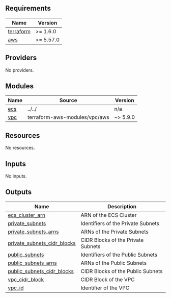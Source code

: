 
<!-- BEGIN_TF_DOCS -->
## Requirements

| Name | Version |
|------|---------|
| <a name="requirement_terraform"></a> [terraform](#requirement\_terraform) | >= 1.6.0 |
| <a name="requirement_aws"></a> [aws](#requirement\_aws) | >= 5.57.0 |

## Providers

No providers.

## Modules

| Name | Source | Version |
|------|--------|---------|
| <a name="module_ecs"></a> [ecs](#module\_ecs) | ../../ | n/a |
| <a name="module_vpc"></a> [vpc](#module\_vpc) | terraform-aws-modules/vpc/aws | ~> 5.9.0 |

## Resources

No resources.

## Inputs

No inputs.

## Outputs

| Name | Description |
|------|-------------|
| <a name="output_ecs_cluster_arn"></a> [ecs\_cluster\_arn](#output\_ecs\_cluster\_arn) | ARN of the ECS Cluster |
| <a name="output_private_subnets"></a> [private\_subnets](#output\_private\_subnets) | Identifiers of the Private Subnets |
| <a name="output_private_subnets_arns"></a> [private\_subnets\_arns](#output\_private\_subnets\_arns) | ARNs of the Private Subnets |
| <a name="output_private_subnets_cidr_blocks"></a> [private\_subnets\_cidr\_blocks](#output\_private\_subnets\_cidr\_blocks) | CIDR Blocks of the Private Subnets |
| <a name="output_public_subnets"></a> [public\_subnets](#output\_public\_subnets) | Identifiers of the Public Subnets |
| <a name="output_public_subnets_arns"></a> [public\_subnets\_arns](#output\_public\_subnets\_arns) | ARNs of the Public Subnets |
| <a name="output_public_subnets_cidr_blocks"></a> [public\_subnets\_cidr\_blocks](#output\_public\_subnets\_cidr\_blocks) | CIDR Blocks of the Public Subnets |
| <a name="output_vpc_cidr_block"></a> [vpc\_cidr\_block](#output\_vpc\_cidr\_block) | CIDR Block of the VPC |
| <a name="output_vpc_id"></a> [vpc\_id](#output\_vpc\_id) | Identifier of the VPC |
<!-- END_TF_DOCS -->
